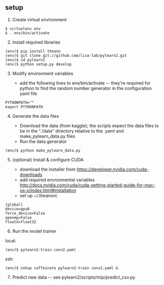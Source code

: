 ## setup

1. Create virtual environment
	
```
$ virtualenv env
$ . env/bin/activate
```


2. Install required libraries

```
(env)$ pip install theano
(env)$ git clone git://github.com/lisa-lab/pylearn2.git
(env)$ cd pylearn2
(env)$ python setup.py develop
```


3. Modify environment variables

	- add the following lines to env/bin/activate -- they're required for python to find the random number generator in the configuration yaml file

```
PYTHONPATH=""
export PYTHONPATH
```


4. Generate the data files

	- Download the data (from kaggle); the scripts expect the data files to be in the "./data" directory relative to the .yaml and make_pylearn_data.py files
	- Run the data generator

```
(env)$ python make_pylearn_data.py
```


5. (optional) Install & configure CUDA

	- download the installer from https://developer.nvidia.com/cuda-downloads
	- add required envronmental variables http://docs.nvidia.com/cuda/cuda-getting-started-guide-for-mac-os-x/index.html#installation
	- set up ~/.theanorc

```
[global]
device=gpu0
force_device=False
openmp=False
floatX=float32
```


6. Run the model trainer

local:
```
(env)$ pylearn2-train conv2.yaml
```

ssh:
```
(env)$ nohup caffeinate pylearn2-train conv2.yaml &
```


7. Predict new data -- see pylearn2/scripts/mlp/predict_csv.py
